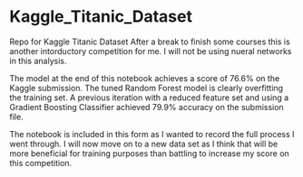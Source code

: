 # Kaggle_Titanic_Dataset
Repo for Kaggle Titanic Dataset
After a break to finish some courses this is another intorductory competition for me. I will not be using nueral networks in this analysis.

The model at the end of this notebook achieves a score of 76.6% on the Kaggle submission. The tuned Random Forest model is clearly overfitting the training set. A previous iteration with a reduced feature set and using a Gradient Boosting Classifier achieved 79.9% accuracy on the submission file.

The notebook is included in this form as I wanted to record the full process I went through. I will now move on to a new data set as I think that will be more beneficial for training purposes than battling to increase my score on this competition.
